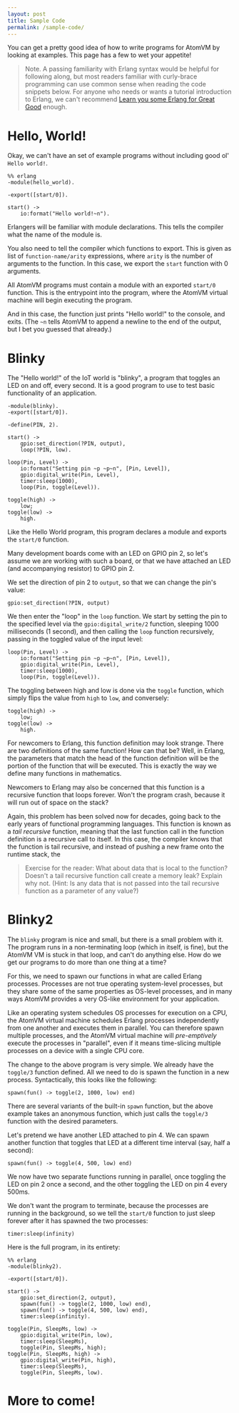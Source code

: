 ```yaml
---
layout: post
title: Sample Code
permalink: /sample-code/
---
```


You can get a pretty good idea of how to write programs for AtomVM by looking at examples.  This page has a few to wet your appetite!

> Note. A passing familiarity with Erlang syntax would be helpful for following along, but most readers familiar with curly-brace programming can use common sense when reading the code snippets below.  For anyone who needs or wants a tutorial introduction to Erlang, we can't recommend [Learn you some Erlang for Great Good](https://learnyousomeerlang.com) enough.

# Hello, World!

Okay, we can't have an set of example programs without including good ol' `Hello world!`.

    %% erlang
    -module(hello_world).

    -export([start/0]).

    start() ->
        io:format("Hello world!~n").

Erlangers will be familiar with module declarations.  This tells the compiler what the name of the module is.

You also need to tell the compiler which functions to export.  This is given as list of `function-name/arity` expressions, where `arity` is the number of arguments to the function.  In this case, we export the `start` function with 0 arguments.

All AtomVM programs must contain a module with an exported `start/0` function.  This is the entrypoint into the program, where the AtomVM virtual machine will begin executing the program.

And in this case, the function just prints "Hello world!" to the console, and exits.  (The `~n` tells AtomVM to append a newline to the end of the output, but I bet you guessed that already.)

# Blinky

The "Hello world!" of the IoT world is "blinky", a program that toggles an LED on and off, every second.  It is a good program to use to test basic functionality of an application.

    -module(blinky).
    -export([start/0]).

    -define(PIN, 2).

    start() ->
        gpio:set_direction(?PIN, output),
        loop(?PIN, low).

    loop(Pin, Level) ->
        io:format("Setting pin ~p ~p~n", [Pin, Level]),
        gpio:digital_write(Pin, Level),
        timer:sleep(1000),
        loop(Pin, toggle(Level)).

    toggle(high) ->
        low;
    toggle(low) ->
        high.

Like the Hello World program, this program declares a module and exports the `start/0` function.

Many development boards come with an LED on GPIO pin 2, so let's assume we are working with such a board, or that we have attached an LED (and accompanying resistor) to GPIO pin 2.

We set the direction of pin 2 to `output`, so that we can change the pin's value:

    gpio:set_direction(?PIN, output)

We then enter the "loop" in the `loop` function.  We start by setting the pin to the specified level via the `gpio:digital_write/2` function, sleeping 1000 milliseconds (1 second), and then calling the `loop` function recursively, passing in the toggled value of the input level:

    loop(Pin, Level) ->
        io:format("Setting pin ~p ~p~n", [Pin, Level]),
        gpio:digital_write(Pin, Level),
        timer:sleep(1000),
        loop(Pin, toggle(Level)).

The toggling between high and low is done via the `toggle` function, which simply flips the value from `high` to `low`, and conversely:

    toggle(high) ->
        low;
    toggle(low) ->
        high.

For newcomers to Erlang, this function definition may look strange.  There are two definitions of the same function!  How can that be?  Well, in Erlang, the parameters that match the head of the function definition will be the portion of the function that will be executed.  This is exactly the way we define many functions in mathematics.

Newcomers to Erlang may also be concerned that this function is a recursive function that loops forever.  Won't the program crash, because it will run out of space on the stack?

Again, this problem has been solved now for decades, going back to the early years of functional programming languages.  This function is known as a _tail recursive_ function, meaning that the last function call in the function definition is a recursive call to itself.  In this case, the compiler knows that the function is tail recursive, and instead of pushing a new frame onto the runtime stack, the

> Exercise for the reader: What about data that is local to the function?  Doesn't a tail recursive function call create a memory leak?  Explain why not.  (Hint: Is any data that is not passed into the tail recursive function as a parameter of any value?)

# Blinky2

The `blinky` program is nice and small, but there is a small problem with it.  The program runs in a non-terminating loop (which in itself, is fine), but the AtomVM VM is stuck in that loop, and can't do anything else.  How do we get our programs to do more than one thing at a time?

For this, we need to spawn our functions in what are called Erlang processes.  Processes are not true operating system-level processes, but they share some of the same properties as OS-level processes, and in many ways AtomVM provides a very OS-like environment for your application.

Like an operating system schedules OS processes for execution on a CPU, the AtomVM virtual machine schedules Erlang processes independently from one another and executes them in parallel.  You can therefore spawn multiple processes, and the AtomVM virtual machine will _pre-emptively_ execute the processes in "parallel", even if it means time-slicing multiple processes on a device with a single CPU core.

The change to the above program is very simple.  We already have the `toggle/3` function defined.  All we need to do is spawn the function in a new process.  Syntactically, this looks like the following:

    spawn(fun() -> toggle(2, 1000, low) end)

There are several variants of the built-in `spawn` function, but the above example takes an anonymous function, which just calls the `toggle/3` function with the desired parameters.

Let's pretend we have another LED attached to pin 4.  We can spawn another function that toggles that LED at a different time interval (say, half a second):

    spawn(fun() -> toggle(4, 500, low) end)

We now have two separate functions running in parallel, once toggling the LED on pin 2 once a second, and the other toggling the LED on pin 4 every 500ms.

We don't want the program to terminate, because the processes are running in the background, so we tell the `start/0` function to just sleep forever after it has spawned the two processes:

    timer:sleep(infinity)

Here is the full program, in its entirety:

    %% erlang
    -module(blinky2).

    -export([start/0]).

    start() ->
        gpio:set_direction(2, output),
        spawn(fun() -> toggle(2, 1000, low) end),
        spawn(fun() -> toggle(4, 500, low) end),
        timer:sleep(infinity).

    toggle(Pin, SleepMs, low) ->
        gpio:digital_write(Pin, low),
        timer:sleep(SleepMs),
        toggle(Pin, SleepMs, high);
    toggle(Pin, SleepMs, high) ->
        gpio:digital_write(Pin, high),
        timer:sleep(SleepMs),
        toggle(Pin, SleepMs, low).





# More to come!
